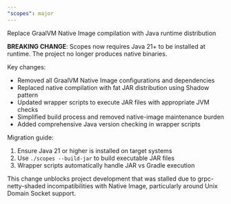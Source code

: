 ```yaml
---
"scopes": major
---
```


Replace GraalVM Native Image compilation with Java runtime distribution

**BREAKING CHANGE**: Scopes now requires Java 21+ to be installed at runtime. The project no longer produces native binaries.

Key changes:
- Removed all GraalVM Native Image configurations and dependencies
- Replaced native compilation with fat JAR distribution using Shadow pattern
- Updated wrapper scripts to execute JAR files with appropriate JVM checks
- Simplified build process and removed native-image maintenance burden
- Added comprehensive Java version checking in wrapper scripts

Migration guide:
1. Ensure Java 21 or higher is installed on target systems
2. Use `./scopes --build-jar` to build executable JAR files
3. Wrapper scripts automatically handle JAR vs Gradle execution

This change unblocks project development that was stalled due to grpc-netty-shaded incompatibilities with Native Image, particularly around Unix Domain Socket support.
